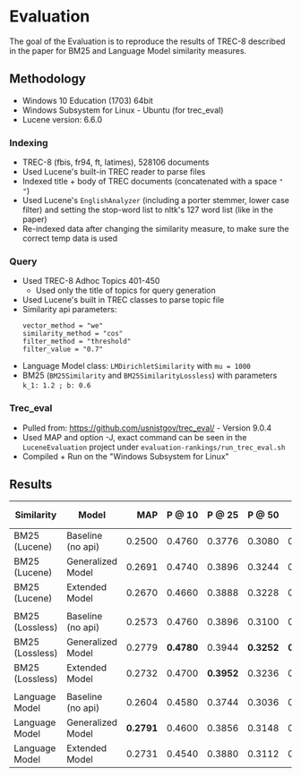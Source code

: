 # Evaluation

The goal of the Evaluation is to reproduce the results of TREC-8 described in the paper for BM25 and Language Model similarity measures.

## Methodology

- Windows 10 Education (1703) 64bit 
- Windows Subsystem for Linux - Ubuntu (for trec_eval)
- Lucene version: 6.6.0

### Indexing

- TREC-8 (fbis, fr94, ft, latimes), 528106 documents
- Used Lucene's built-in TREC reader to parse files
- Indexed title + body of TREC documents (concatenated with a space ``" "``)
- Used Lucene's ``EnglishAnalyzer`` (including a porter stemmer, lower case filter) and setting the stop-word list to nltk's 127 word list (like in the paper)
- Re-indexed data after changing the similarity measure, to make sure the correct temp data is used

### Query 

- Used TREC-8 Adhoc Topics 401-450
    - Used only the title of topics for query generation
- Used Lucene's built in TREC classes to parse topic file
- Similarity api parameters: 
    ````
    vector_method = "we"
    similarity_method = "cos"
    filter_method = "threshold"
    filter_value = "0.7"
    ````
 - Language Model class: ``LMDirichletSimilarity`` with ``mu = 1000``
 - BM25 (``BM25Similarity`` and ``BM25SimilarityLossless``) with parameters ``k_1: 1.2 ; b: 0.6``

### Trec_eval
 - Pulled from: https://github.com/usnistgov/trec_eval/ - Version 9.0.4
 - Used MAP and option -J, exact command can be seen in the ``LuceneEvaluation`` project under ``evaluation-rankings/run_trec_eval.sh``
 - Compiled + Run on the "Windows Subsystem for Linux"

## Results

| Similarity      | Model              | MAP      | P @ 10   | P @ 25   | P @ 50   | P @ 100  |
| -------------   | ------------------ |     ---: |     ---: |     ---: |     ---: |     ---: |
| BM25 (Lucene)   | Baseline (no api)  | 0.2500   | 0.4760   | 0.3776   | 0.3080   | 0.2352   |
| BM25 (Lucene)   | Generalized Model  | 0.2691   | 0.4740   | 0.3896   | 0.3244   | 0.2562   |
| BM25 (Lucene)   | Extended Model     | 0.2670   | 0.4660   | 0.3888   | 0.3228   | 0.2558   |
|                 |                    |          |          |          |          |          |
| BM25 (Lossless) | Baseline (no api)  | 0.2573   | 0.4760   | 0.3896   | 0.3100   | 0.2378   |
| BM25 (Lossless) | Generalized Model  | 0.2779   |**0.4780**| 0.3944   |**0.3252**|**0.2572**|
| BM25 (Lossless) | Extended Model     | 0.2732   | 0.4700   |**0.3952**| 0.3236   | 0.2552   |
|                 |                    |          |          |          |          |          |
| Language Model  | Baseline (no api)  | 0.2604   | 0.4580   | 0.3744   | 0.3036   | 0.2258   |
| Language Model  | Generalized Model  |**0.2791**| 0.4600   | 0.3856   | 0.3148   | 0.2432   |
| Language Model  | Extended Model     | 0.2731   | 0.4540   | 0.3880   | 0.3112   | 0.2382   |